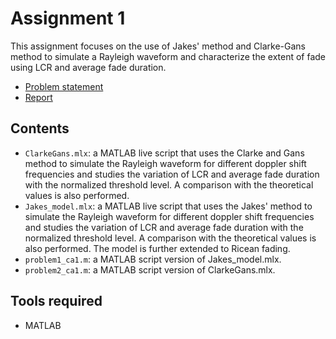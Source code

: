# Assignment 1

This assignment focuses on the use of Jakes' method and Clarke-Gans method to simulate a Rayleigh waveform and characterize the extent of fade using LCR and average fade duration. 

- [Problem statement](https://drive.google.com/file/d/1ZuTFkreFsHSpKW-3pDlf_me3d2Af_wKB/view?usp=sharing)
- [Report](https://drive.google.com/file/d/1GC2ZqZg052IgiJMaA0MsYCNNq3cGz8h3/view?usp=sharing)

## Contents

- ```ClarkeGans.mlx```: a MATLAB live script that uses the Clarke and Gans method to simulate the Rayleigh waveform for different doppler shift frequencies and studies the variation of LCR and average fade duration with the normalized threshold level. A comparison with the theoretical values is also performed.
- ```Jakes_model.mlx```: a MATLAB live script that uses the Jakes' method to simulate the Rayleigh waveform for different doppler shift frequencies and studies the variation of LCR and average fade duration with the normalized threshold level. A comparison with the theoretical values is also performed. The model is further extended to Ricean fading.
- ```problem1_ca1.m```: a MATLAB script version of Jakes_model.mlx.
- ```problem2_ca1.m```: a MATLAB script version of ClarkeGans.mlx.

## Tools required

- MATLAB